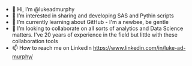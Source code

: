 - 👋 Hi, I’m @lukeadmurphy
- 👀 I’m interested in sharing and developing SAS and Pythin scripts
- 🌱 I’m currently learning about GitHub - I'm a newbee, be gentle
- 💞️ I’m looking to collaborate on all sorts of analytics and Data Science matters. I've 20 years of experience in the field but little with these collaboration tools
- 📫 How to reach me on LinkedIn https://www.linkedin.com/in/luke-ad-murphy/

<!---
lukeadmurphy/lukeadmurphy is a ✨ special ✨ repository because its `README.md` (this file) appears on your GitHub profile.
You can click the Preview link to take a look at your changes.
--->
